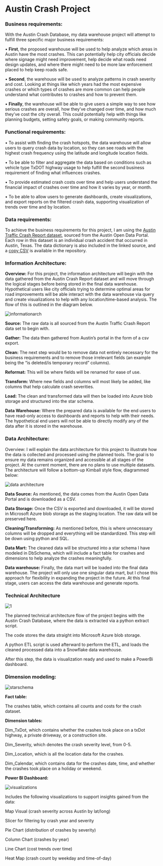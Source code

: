 # Austin Crash Project

### **Business requirements:**

With the Austin Crash Database, my data warehouse project will attempt to fulfill three specific major business requirements:

•	**First**, the proposed warehouse will be used to help analyze which areas in Austin have the most crashes. This can potentially help city officials decide where signage might need improvement, help decide what roads need design updates, and where there might need to be more law enforcement placed to help keep roads safe.

•	**Second**, the warehouse will be used to analyze patterns in crash severity and cost. Looking at things like which years had the most expensive crashes or which types of crashes are more common can help people understand what contributes to crashes and how to prevent them.

•	**Finally**, the warehouse will be able to give users a simple way to see how serious crashes are overall, how they’ve changed over time, and how much they’ve cost the city overall. This could potentially help with things like planning budgets, setting safety goals, or making community reports.

### **Functional requirements:**

•	To assist with finding the crash hotspots, the data warehouse will allow users to query crash data by location, so they can see roads with the highest crash frequency using the latitude and longitude location fields.

•	To be able to filter and aggregate the data based on conditions such as vehicle type TxDOT highway usage to help fulfill the second business requirement of finding what influences crashes.

•	To provide estimated crash costs over time and help users understand the financial impact of crashes over time and how it varies by year, or month. 

•	To be able to allow users to generate dashboards, create visualizations, and export reports on the filtered crash data, supporting visualization of trends over time and by location.

### **Data requirements:**

To achieve the business requirements for this project, I am using the [Austin Traffic Crash Report dataset](https://data.austintexas.gov/Transportation-and-Mobility/Austin-Crash-Report-Data-Crash-Level-Records/y2wy-tgr5/about_data), sourced from the Austin Open Data Portal.
Each row in this dataset is an individual crash accident that occurred in Austin, Texas. The data dictionary is also included in the linked source, and a [copy CSV](https://github.com/mgama14/AustinCrashProject/blob/main/Data_Dictionary.xlsx) is available in the repository.

### **Information Architecture:**

**Overview:** For this project, the information architecture will begin with the data gathered from the Austin Crash Report dataset and will move through the logical stages before being stored in the final data warehouse. Hypothetical users like city officials trying to determine optimal areas for road improvements will be able interact with the data warehouse via query and create visualizations to help with any location/time-based analysis. The flow of this is outlined in the diagram below.

 ![informationarch](https://github.com/user-attachments/assets/66834e0b-7e2f-47fb-be42-712382abdeab)

**Source:** The raw data is all sourced from the Austin Traffic Crash Report data set to begin with.

**Gather:** The data then gathered from Austin’s portal in the form of a csv export. 

**Clean:** The next step would be to remove data not entirely necessary for the business requirements and to remove those irrelevant fields (an example being the “is deleted/is temporary record” columns).

**Reformat:** This will be where fields will be renamed for ease of use.

**Transform:** Where new fields and columns will most likely be added, like columns that help calculate crash severities.

**Load:** The clean and transformed data will then be loaded into Azure blob storage and structured into the star schema.

**Data Warehouse:** Where the prepared data is available for the end users to have read-only access to dashboards and reports to help with their needs. The hypothetical end users will not be able to directly modify any of the data after it is stored in the warehouse. 

### **Data Architecture:**
Overview: I will explain the data architecture for this project to illustrate how the data is collected and processed using the planned tools. The goal is to ensure my data remains organized and accessible at all stages of the project. At the current moment, there are no plans to use multiple datasets. The architecture will follow a bottom-up Kimball style flow, diagrammed below:

 ![data architecture](https://github.com/user-attachments/assets/d5eabf4d-c998-4b89-a790-1a6e25356227)

**Data Source:** As mentioned, the data comes from the Austin Open Data Portal and is downloaded as a CSV. 

**Data Storage:** Once the CSV is exported and downloaded, it will be stored in Microsoft Azure blob storage as the staging location. The raw data will be preserved here.

**Cleaning/Transforming:** As mentioned before, this is where unnecessary columns will be dropped and everything will be standardized. This step will be down using python and SQL.

**Data Mart:** The cleaned data will be structured into a star schema I have modeled in DbSchema, which will include a fact table for crashes and dimensions to help analyze the crashes meaningfully.

**Data warehouse:** Finally, the data mart will be loaded into the final data warehouse. The project will only use one singular data mart, but I chose this approach for flexibility in expanding the project in the future. At this final stage, users can access the data warehouse and generate reports.

### **Technical Architecture**

![1](https://github.com/user-attachments/assets/bbb0281d-7a1c-44e9-ac62-fcd52a01edba)

The planned technical architecture flow of the project begins with the Austin Crash Database, where the data is extracted via a python extract script.

The code stores the data straight into Microsoft Azure blob storage. 

A python ETL script is used afterward to perform the ETL, and loads the cleaned processed data into a Snowflake data warehouse.

After this step, the data is visualization ready and used to make a PowerBi dashboard.

### **Dimension modeling:**

![starschema](https://github.com/user-attachments/assets/cd0948e7-06f9-4cd1-ad54-aebb57337f4a)

**Fact table:**

The crashes table, which contains all counts and costs for the crash dataset.

**Dimension tables:**

Dim_TxDot, which contains whether the crashes took place on a txDot highway, a private driveway, or a construction site.

Dim_Severity, which denotes the crash severity level, from 0-5.

Dim_Location, which is all the location data for the crashes.

Dim_Calendar, which contains data for the crashes date, time, and whether the crashes took place on a holiday or weekend.
 
**Power BI Dashboard:**

![visualizations](https://github.com/user-attachments/assets/75717f89-5030-4b2c-bad6-38b6e04d7207)

Includes the following visualizations to support insights gained from the data:

Map Visual (crash severity across Austin by lat/long)

Slicer for filtering by crash year and severity

Pie Chart (distribution of crashes by severity)

Column Chart (crashes by year)

Line Chart (cost trends over time)

Heat Map (crash count by weekday and time-of-day)
